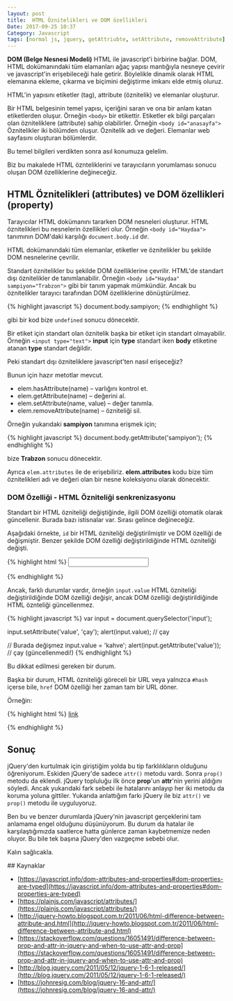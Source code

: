 ```yaml
---
layout: post
title:  HTML Öznitelikleri ve DOM özellikleri
Date: 2017-09-25 10:37
Category: Javascript
tags: [normal js, jquery, getAttriubte, setAttribute, removeAttribute]
---
```


**DOM (Belge Nesnesi Modeli)** HTML ile javascript'i birbirine bağlar. DOM, HTML dokümanındaki tüm elamanları ağaç yapısı mantığıyla nesneye çevirir ve javascript'in erişebileceği hale getirir. Böylelikle dinamik olarak HTML elemanına ekleme, çıkarma ve biçimini değiştirme imkanı elde etmiş oluruz.

HTML'in yapısını etiketler (tag), attribute (öznitelik) ve elemanlar oluşturur. 

Bir HTML belgesinin temel yapısı, içeriğini saran ve ona bir anlam katan etiketlerden oluşur. Örneğin `<body>` bir etikettir. Etiketler ek bilgi parçaları olan özniteliklere (attribute) sahip olabilirler. Örneğin `<body id="anasayfa">` Öznitelikler iki bölümden oluşur. Öznitelik adı ve değeri. Elemanlar web sayfasını oluşturan bölümlerdir. 

Bu temel bilgileri verdikten sonra asıl konumuza gelelim. 

Biz bu makalede HTML öznteliklerini ve tarayıcıların yorumlaması sonucu oluşan DOM özelliklerine değineceğiz.


## HTML Öznitelikleri (attributes) ve DOM özellikleri (property)

Tarayıcılar HTML dokümanını tararken DOM nesneleri oluşturur. HTML öznitelikleri bu nesnelerin özellikleri olur. Örneğin `<body id="Haydaa">` tanımının DOM'daki karşılığı `document.body.id` dır. 

HTML dokümanındaki tüm elemanlar, etiketler ve öznitelikler bu şekilde DOM nesnelerine çevrilir. 

Standart öznitelikler bu şekilde DOM özelliklerine çevrilir. HTML'de standart dışı öznitelikler de tanımlanabilir. Örneğin `<body id="Haydaa" sampiyon="Trabzon">` gibi bir tanım yapmak mümkündür. Ancak bu öznitelikler tarayıcı tarafından DOM özelliklerine dönüştürülmez. 

{% highlight javascript %}
document.body.sampiyon;
{% endhighlight %}

gibi bir kod bize `undefined` sonucu dönecektir.

Bir etiket için standart olan öznitelik başka bir etiket için standart olmayabilir. Örneğin `<input type="text">` **input** için **type** standart iken **body** etiketine atanan **type** standart değildir. 

Peki standart dışı özniteliklere javascript'ten nasıl erişeceğiz? 

Bunun için hazır metotlar mevcut. 

 - elem.hasAttribute(name) – varlığını kontrol et.
 - elem.getAttribute(name) – değerini al.
 - elem.setAttribute(name, value) – değer tanımla.
 - elem.removeAttribute(name) – özniteliği sil.

Örneğin yukarıdaki **sampiyon** tanımına erişmek için;

{% highlight javascript %}
document.body.getAttribute('sampiyon');
{% endhighlight %}
 	
bize **Trabzon** sonucu dönecektir. 
 
Ayrıca `elem.attributes` ile de erişebiliriz. **elem.attributes** kodu bize tüm öznitelikleri adı ve değeri olan bir nesne koleksiyonu olarak dönecektir.

### DOM Özelliği - HTML Özniteliği senkrenizasyonu
 
Standart bir HTML özniteliği değiştiğinde, ilgili DOM özelliği otomatik olarak güncellenir. Burada bazı istisnalar var. Sırası gelince değineceğiz.

Aşağıdaki örnekte, `id` bir HTML özniteliği değiştirilmiştir ve DOM özelliği de değişmiştir. Benzer şekilde DOM özelliği değiştirildiğinde HTML özniteliği değişti.

{% highlight html %}
<input>

<script>
  var input = document.querySelector('input');

  input.setAttribute('id', '123');
  alert(input.id); // 123 (güncellendi)

  input.id = '456';
  alert(input.getAttribute('id')); // 456 (güncellendi)
</script>
{% endhighlight %}

Ancak, farklı durumlar vardır, örneğin `input.value` HTML özniteliği değiştirildiğinde DOM özelliği değişir, ancak DOM özelliği değiştirildiğinde HTML öznteliği güncellenmez.

{% highlight javascript %}
var input = document.querySelector('input');

input.setAttribute('value', 'çay');
alert(input.value); // çay

// Burada değişmez
input.value = 'kahve';
alert(input.getAttribute('value')); // çay (güncellenmedi!)
{% endhighlight %}
	
	
Bu dikkat edilmesi gereken bir durum. 

Başka bir durum, HTML özniteliği göreceli bir URL veya yalnızca `#hash` içerse bile, `href` DOM özelliği her zaman tam bir URL döner.

Örneğin:

{% highlight html %}
<a id="siteLink" href="#merhaba">link</a>
<script>
  // HTML özniteliği
  alert(a.getAttribute('href')); // #merhaba

  // DOM özelliği
  alert(a.href ); // tam URL http://site.com/page#merhaba
</script>
{% endhighlight %}

## Sonuç

jQuery'den kurtulmak için giriştiğim yolda bu tip farklılıkların olduğunu öğreniyorum. Eskiden jQuery'de sadece `attr()` metodu vardı. Sonra `prop()` metodu da eklendi. jQuery topluluğu ilk önce **prop**'un **attr**'nin yerini aldığını söyledi. Ancak yukarıdaki fark sebebi ile hatalarını anlayıp her iki metodu da koruma yoluna gittiler. Yukarıda anlattığım farkı jQuery ile biz `attr()` ve `prop()` metodu ile uyguluyoruz.

Ben bu ve benzer durumlarda  jQuery'nin javascript gerçeklerini tam anlamama engel olduğunu düşünüyorum. Bu durum da hatalar ile karşılaştığımızda saatlerce hatta günlerce zaman kaybetmemize neden oluyor. Bu bile tek başına jQuery'den vazgeçme sebebi olur.

Kalın sağlıcakla.

## Kaynaklar

 - [https://javascript.info/dom-attributes-and-properties#dom-properties-are-typed](https://javascript.info/dom-attributes-and-properties#dom-properties-are-typed)
 - [https://plainjs.com/javascript/attributes/](https://plainjs.com/javascript/attributes/)
 - [http://jquery-howto.blogspot.com.tr/2011/06/html-difference-between-attribute-and.html](http://jquery-howto.blogspot.com.tr/2011/06/html-difference-between-attribute-and.html)
 - [https://stackoverflow.com/questions/16051491/difference-between-prop-and-attr-in-jquery-and-when-to-use-attr-and-prop](https://stackoverflow.com/questions/16051491/difference-between-prop-and-attr-in-jquery-and-when-to-use-attr-and-prop)
 - [http://blog.jquery.com/2011/05/12/jquery-1-6-1-released/](http://blog.jquery.com/2011/05/12/jquery-1-6-1-released/)
 - [https://johnresig.com/blog/jquery-16-and-attr/](https://johnresig.com/blog/jquery-16-and-attr/)